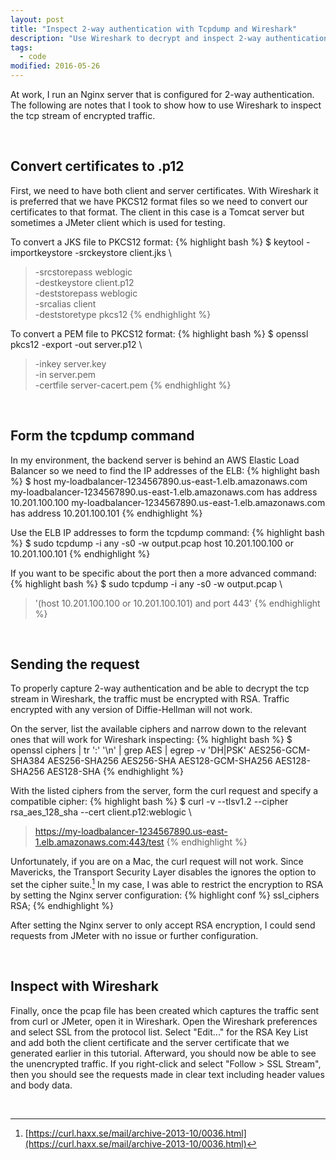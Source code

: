 ```yaml
---
layout: post
title: "Inspect 2-way authentication with Tcpdump and Wireshark"
description: "Use Wireshark to decrypt and inspect 2-way authentication tcp stream"
tags: 
  - code
modified: 2016-05-26
---
```


At work, I run an Nginx server that is configured for 2-way authentication. 
The following are notes that I took to show how to use Wireshark to inspect the tcp stream of encrypted traffic.

<br/>

Convert certificates to .p12
---
First, we need to have both client and server certificates. With Wireshark it is preferred that we have PKCS12 format files so we need to convert our certificates to that format. The client in this case is a Tomcat server but sometimes a JMeter client which is used for testing. 

To convert a JKS file to PKCS12 format:
{% highlight bash %}
$ keytool -importkeystore -srckeystore client.jks \
> -srcstorepass weblogic \
> -destkeystore client.p12 \
> -deststorepass weblogic \
> -srcalias client \
> -deststoretype pkcs12
{% endhighlight %}

To convert a PEM file to PKCS12 format:
{% highlight bash %}
$ openssl pkcs12 -export -out server.p12 \
> -inkey server.key \
> -in server.pem \
> -certfile server-cacert.pem 
{% endhighlight %}

<br/>

Form the tcpdump command
---

In my environment, the backend server is behind an AWS Elastic Load Balancer so we need to find the IP addresses of the ELB:
{% highlight bash %}
$ host my-loadbalancer-1234567890.us-east-1.elb.amazonaws.com
my-loadbalancer-1234567890.us-east-1.elb.amazonaws.com has address 10.201.100.100
my-loadbalancer-1234567890.us-east-1.elb.amazonaws.com has address 10.201.100.101
{% endhighlight %}

Use the ELB IP addresses to form the tcpdump command:
{% highlight bash %}
$ sudo tcpdump -i any -s0 -w output.pcap host 10.201.100.100 or 10.201.100.101
{% endhighlight %}

If you want to be specific about the port then a more advanced command:
{% highlight bash %}
$ sudo tcpdump -i any -s0 -w output.pcap \
> '(host 10.201.100.100 or 10.201.100.101) and port 443'
{% endhighlight %}

<br/>

Sending the request
---
To properly capture 2-way authentication and be able to decrypt the tcp stream in Wireshark, the traffic must be encrypted with RSA. Traffic encrypted with any version of Diffie-Hellman will not work.

On the server, list the available ciphers and narrow down to the relevant ones that will work for Wireshark inspecting:
{% highlight bash %}
$ openssl ciphers | tr ':' '\n' | grep AES | egrep -v 'DH|PSK'
AES256-GCM-SHA384
AES256-SHA256
AES256-SHA
AES128-GCM-SHA256
AES128-SHA256
AES128-SHA
{% endhighlight %}

With the listed ciphers from the server, form the curl request and specify a compatible cipher:
{% highlight bash %}
$ curl -v --tlsv1.2 --cipher rsa_aes_128_sha --cert client.p12:weblogic \
> https://my-loadbalancer-1234567890.us-east-1.elb.amazonaws.com:443/test
{% endhighlight %}

Unfortunately, if you are on a Mac, the curl request will not work. Since Mavericks, the Transport Security Layer disables the ignores the option to set the cipher suite.[^1]
In my case, I was able to restrict the encryption to RSA by setting the Nginx server configuration:
{% highlight conf %}
ssl_ciphers RSA;
{% endhighlight %}

After setting the Nginx server to only accept RSA encryption, I could send requests from JMeter with no issue or further configuration.

<br/>

Inspect with Wireshark
---
Finally, once the pcap file has been created which captures the traffic sent from curl or JMeter, open it in Wireshark.
Open the Wireshark preferences and select SSL from the protocol list. Select "Edit..." for the RSA Key List and add both the client certificate and the server certificate that we generated earlier in this tutorial. Afterward, you should now be able to see the unencrypted traffic. If you right-click and select "Follow > SSL Stream", then you should see the requests made in clear text including header values and body data.

<br/>

[^1]: [https://curl.haxx.se/mail/archive-2013-10/0036.html](https://curl.haxx.se/mail/archive-2013-10/0036.html)
